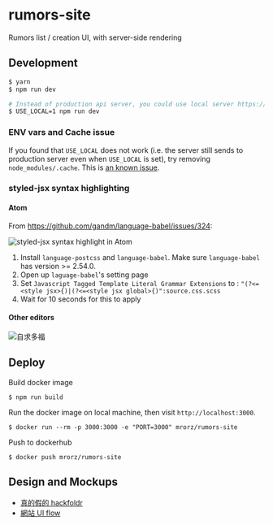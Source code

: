 # rumors-site
Rumors list / creation UI, with server-side rendering

## Development

``` bash
$ yarn
$ npm run dev

# Instead of production api server, you could use local server https://github.com/MrOrz/rumors-api
$ USE_LOCAL=1 npm run dev
```

### ENV vars and Cache issue

If you found that `USE_LOCAL` does not work (i.e. the server still sends to production server even when `USE_LOCAL` is set), try removing `node_modules/.cache`. This is [an known issue](https://github.com/zeit/next.js/issues/1103).

### styled-jsx syntax highlighting

#### Atom

From https://github.com/gandm/language-babel/issues/324:

![styled-jsx syntax highlight in Atom](https://cloud.githubusercontent.com/assets/2313237/22627258/6c97cb68-ebb7-11e6-82e1-60205f8b31e7.png)

1. Install `language-postcss` and `language-babel`. Make sure `language-babel` has version >= 2.54.0.
2. Open up `laguage-babel`'s setting page
3. Set `Javascript Tagged Template Literal Grammar Extensions` to : `"(?<=<style jsx>{)|(?<=<style jsx global>{)":source.css.scss`
4. Wait for 10 seconds for this to apply

#### Other editors
![自求多福](http://i.imgur.com/YqN4wEv.png)

## Deploy

Build docker image

```
$ npm run build
```

Run the docker image on local machine, then visit `http://localhost:3000`.

```
$ docker run --rm -p 3000:3000 -e "PORT=3000" mrorz/rumors-site
```

Push to dockerhub
```
$ docker push mrorz/rumors-site
```

## Design and Mockups

* [真的假的 hackfoldr](http://beta.hackfoldr.org/rumors)
* [網站 UI flow](https://i.imgur.com/lxas2Ic.jpg)

